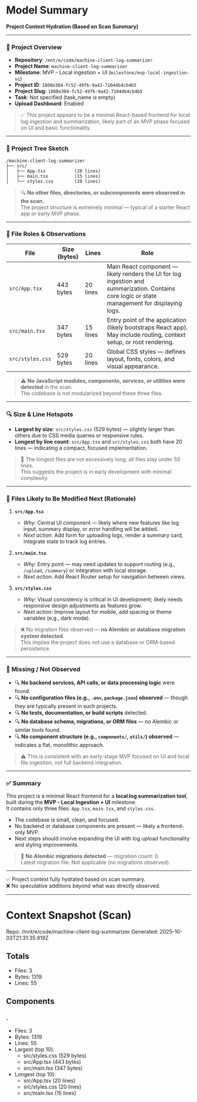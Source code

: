 # Model Summary

**Project Context Hydration (Based on Scan Summary)**

---

### 📁 Project Overview  
- **Repository**: `/mnt/e/code/machine-client-log-summarizer`  
- **Project Name**: `machine-client-log-summarizer`  
- **Milestone**: MVP - Local ingestion + UI (`milestone/mvp-local-ingestion-ui`)  
- **Project ID**: `1808e304-fc52-49f6-9a42-71044b4cb4b5`  
- **Project Slug**: `1808e304-fc52-49f6-9a42-71044b4cb4b5`  
- **Task**: Not specified (task_name is empty)  
- **Upload Dashboard**: Enabled  

> ✅ This project appears to be a minimal React-based frontend for local log ingestion and summarization, likely part of an MVP phase focused on UI and basic functionality.

---

### 📂 Project Tree Sketch

```
/machine-client-log-summarizer
├── src/
│   ├── App.tsx           (20 lines)
│   ├── main.tsx          (15 lines)
│   └── styles.css        (20 lines)
```

> 🔍 **No other files, directories, or subcomponents were observed in the scan.**  
> The project structure is extremely minimal — typical of a starter React app or early MVP phase.

---

### 📄 File Roles & Observations

| File | Size (bytes) | Lines | Role |
|------|--------------|-------|------|
| `src/App.tsx` | 443 bytes | 20 lines | Main React component — likely renders the UI for log ingestion and summarization. Contains core logic or state management for displaying logs. |
| `src/main.tsx` | 347 bytes | 15 lines | Entry point of the application (likely bootstraps React app). May include routing, context setup, or root rendering. |
| `src/styles.css` | 529 bytes | 20 lines | Global CSS styles — defines layout, fonts, colors, and visual appearance. |

> ⚠️ **No JavaScript modules, components, services, or utilities were detected** in the scan.  
> The codebase is not modularized beyond these three files.

---

### 🔍 Size & Line Hotspots

- **Largest by size**: `src/styles.css` (529 bytes) — slightly larger than others due to CSS media queries or responsive rules.
- **Longest by line count**: `src/App.tsx` and `src/styles.css` both have 20 lines — indicating a compact, focused implementation.

> 📌 The longest files are not excessively long; all files stay under 50 lines.  
> This suggests the project is in early development with minimal complexity.

---

### 🔮 Files Likely to Be Modified Next (Rationale)

1. **`src/App.tsx`**  
   - *Why*: Central UI component — likely where new features like log input, summary display, or error handling will be added.
   - *Next action*: Add form for uploading logs, render a summary card, integrate state to track log entries.

2. **`src/main.tsx`**  
   - *Why*: Entry point — may need updates to support routing (e.g., `/upload`, `/summary`) or integration with local storage.
   - *Next action*: Add React Router setup for navigation between views.

3. **`src/styles.css`**  
   - *Why*: Visual consistency is critical in UI development; likely needs responsive design adjustments as features grow.
   - *Next action*: Improve layout for mobile, add spacing or theme variables (e.g., dark mode).

> ❌ No migration files observed — **no Alembic or database migration system detected**.  
> This implies the project does not use a database or ORM-based persistence.

---

### 🚨 Missing / Not Observed

- 🔍 **No backend services, API calls, or data processing logic** were found.
- 🔍 **No configuration files (e.g., `.env`, `package.json`) observed** — though they are typically present in such projects.
- 🔍 **No tests, documentation, or build scripts** detected.
- 🔍 **No database schema, migrations, or ORM files** — no Alembic or similar tools found.
- 🔍 **No component structure (e.g., `components/`, `utils/`) observed** — indicates a flat, monolithic approach.

> ⚠️ This is consistent with an early-stage MVP focused on UI and local file ingestion, not full backend integration.

---

### ✅ Summary

This project is a minimal React frontend for a **local log summarization tool**, built during the **MVP - Local Ingestion + UI** milestone.  
It contains only three files: `App.tsx`, `main.tsx`, and `styles.css`.  

- The codebase is small, clean, and focused.
- No backend or database components are present — likely a frontend-only MVP.
- Next steps should involve expanding the UI with log upload functionality and styling improvements.

> 📌 **No Alembic migrations detected** — migration count: 0.  
> Latest migration file: Not applicable (no migrations observed).

---

✅ Project context fully hydrated based on scan summary.  
❌ No speculative additions beyond what was directly observed.

---

# Context Snapshot (Scan)

Repo: /mnt/e/code/machine-client-log-summarizer
Generated: 2025-10-03T21:31:35.919Z

## Totals
- Files: 3
- Bytes: 1319
- Lines: 55

## Components
### .
- Files: 3
- Bytes: 1319
- Lines: 55
- Largest (top 10):
  - src/styles.css (529 bytes)
  - src/App.tsx (443 bytes)
  - src/main.tsx (347 bytes)
- Longest (top 10):
  - src/App.tsx (20 lines)
  - src/styles.css (20 lines)
  - src/main.tsx (15 lines)
